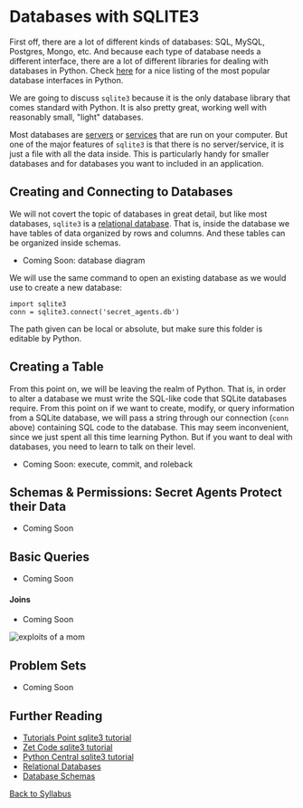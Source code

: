 # Databases with SQLITE3

First off, there are a lot of different kinds of databases: SQL, MySQL, Postgres, Mongo, etc.  And because each type of database needs a different interface, there are a lot of different libraries for dealing with databases in Python. Check [here](https://wiki.python.org/moin/DatabaseInterfaces) for a nice listing of the most popular database interfaces in Python.

We are going to discuss `sqlite3` because it is the only database library that comes standard with Python. It is also pretty great, working well with reasonably small, "light" databases.

Most databases are [servers](https://en.wikipedia.org/wiki/Server_%28computing%29) or [services](https://en.wikipedia.org/wiki/Windows_service) that are run on your computer. But one of the major features of `sqlite3` is that there is no server/service, it is just a file with all the data inside. This is particularly handy for smaller databases and for databases you want to included in an application.

## Creating and Connecting to Databases

We will not covert the topic of databases in great detail, but like most databases, `sqlite3` is a [relational database](https://en.wikipedia.org/wiki/Relational_database). That is, inside the database we have tables of data organized by rows and columns. And these tables can be organized inside schemas.

 * Coming Soon: database diagram

We will use the same command to open an existing database as we would use to create a new database:

    import sqlite3
    conn = sqlite3.connect('secret_agents.db')

The path given can be local or absolute, but make sure this folder is editable by Python.

## Creating a Table

From this point on, we will be leaving the realm of Python. That is, in order to alter a database we must write the SQL-like code that SQLite databases require. From this point on if we want to create, modify, or query information from a SQLite database, we will pass a string through our connection (`conn` above) containing SQL code to the database. This may seem inconvenient, since we just spent all this time learning Python. But if you want to deal with databases, you need to learn to talk on their level.

 * Coming Soon: execute, commit, and roleback

## Schemas & Permissions: Secret Agents Protect their Data

 * Coming Soon

## Basic Queries

 * Coming Soon

#### Joins

 * Coming Soon

![exploits of a mom](https://imgs.xkcd.com/comics/exploits_of_a_mom.png)

## Problem Sets

 * Coming Soon

## Further Reading

 * [Tutorials Point sqlite3 tutorial](http://www.tutorialspoint.com/sqlite/sqlite_python.htm)
 * [Zet Code sqlite3 tutorial](http://zetcode.com/db/sqlitepythontutorial/)
 * [Python Central sqlite3 tutorial](http://www.pythoncentral.io/introduction-to-sqlite-in-python/)
 * [Relational Databases](https://en.wikipedia.org/wiki/Relational_database)
 * [Database Schemas](https://www.informit.com/library/content.aspx?b=STY_Sql_24hours&seqNum=25)

[Back to Syllabus](../../README.md)
